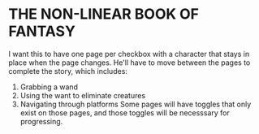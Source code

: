 # THE NON-LINEAR BOOK OF FANTASY

I want this to have one page per checkbox with a character that stays in place when the page changes. 
He'll have to move between the pages to complete the story, which includes:
1. Grabbing a wand
2. Using the want to eliminate creatures
3. Navigating through platforms
Some pages will have toggles that only exist on those pages, and those toggles will be necesssary for progressing. 